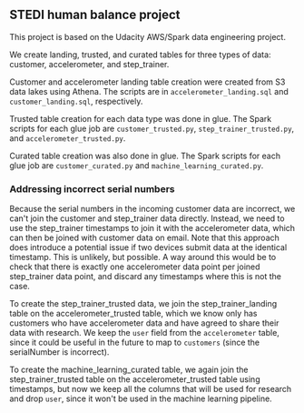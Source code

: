 ## STEDI human balance project 

This project is based on the Udacity AWS/Spark data engineering project. 

We create landing, trusted, and curated tables for three types of data: customer, accelerometer, and step_trainer.

Customer and accelerometer landing table creation were created from S3 data lakes using Athena. The scripts are in `accelerometer_landing.sql` and `customer_landing.sql`, respectively. 

Trusted table creation for each data type was done in glue. The Spark scripts for each glue job are `customer_trusted.py`, `step_trainer_trusted.py`, and `accelerometer_trusted.py`. 

Curated table creation was also done in glue. The Spark scripts for each glue job are `customer_curated.py` and `machine_learning_curated.py`.

### Addressing incorrect serial numbers

Because the serial numbers in the incoming customer data are incorrect, we can't join the customer and step_trainer data directly. Instead, we need to use the step_trainer timestamps to join it with the accelerometer data, which can then be joined with customer data on email. Note that this approach does introduce a potential issue if two devices submit data at the identical timestamp. This is unlikely, but possible. A way around this would be to check that there is exactly one accelerometer data point per joined step_trainer data point, and discard any timestamps where this is not the case. 

To create the step_trainer_trusted data, we join the step_trainer_landing table on the accelerometer_trusted table, which we know only has customers who have accelerometer data and have agreed to share their data with research. We keep the `user` field from the `accelerometer` table, since it could be useful in the future to map to `customers` (since the serialNumber is incorrect).

To create the machine_learning_curated table, we again join the step_trainer_trusted table on the accelerometer_trusted table using timestamps, but now we keep all the columns that will be used for research and drop `user`, since it won't be used in the machine learning pipeline. 

